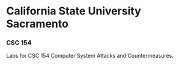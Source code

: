 # California State University Sacramento #
### CSC 154 ###

Labs for CSC 154 Computer System Attacks and Countermeasures.


